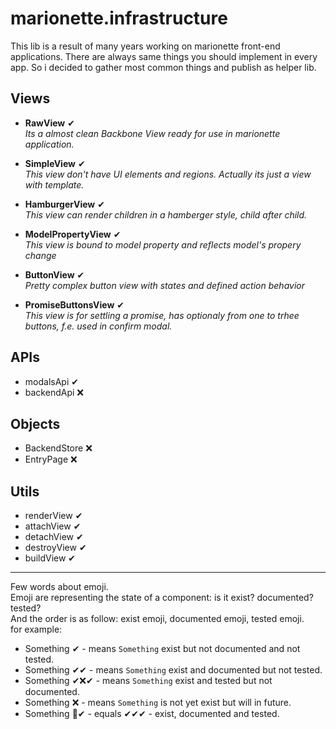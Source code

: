# marionette.infrastructure

This lib is a result of many years working on marionette front-end applications. There are always same things you should implement in every app. So i decided to gather most common things and publish as helper lib.

## Views

- **RawView** ✔  
*Its a almost clean Backbone View ready for use in marionette application.*

- **SimpleView** ✔  
*This view don't have UI elements and regions. Actually its just a view with template.*

- **HamburgerView** ✔  
*This view can render children in a hamberger style, child after child.*

- **ModelPropertyView** ✔   
*This view is bound to model property and reflects model's propery change*

- **ButtonView** ✔  
*Pretty complex button view with states and defined action behavior*

- **PromiseButtonsView** ✔  
*This view is for settling a promise, has optionaly from one to trhee buttons, f.e. used in confirm modal.*

## APIs

- modalsApi ✔
- backendApi ❌

## Objects

- BackendStore ❌
- EntryPage ❌

## Utils

- renderView ✔
- attachView ✔
- detachView ✔
- destroyView ✔
- buildView ✔

-----

Few words about emoji.  
Emoji are representing the state of a component: is it exist? documented? tested?  
And the order is as follow: exist emoji, documented emoji, tested emoji.  
for example:  
- Something ✔ - means `Something` exist but not documented and not tested.  
- Something ✔✔ - means `Something` exist and documented but not tested.  
- Something ✔❌✔ - means `Something` exist and tested but not documented.  
- Something ❌ - means `Something` is not yet exist but will in future.  
- Something 💯✔ - equals ✔✔✔ - exist, documented and tested.  
